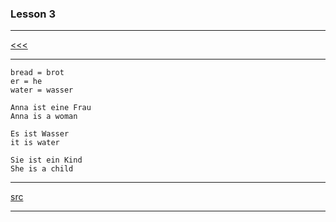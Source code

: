 
### Lesson 3

---

[<<<](https://github.com/ttltrk/ELSE/tree/master/LAN/GER/01)

---

```
bread = brot
er = he
water = wasser
```

```
Anna ist eine Frau
Anna is a woman
```

```
Es ist Wasser
it is water
```

```
Sie ist ein Kind
She is a child
```

---

[src](https://www.duolingo.com/skill/de/Basics-1)

---
